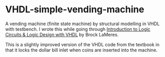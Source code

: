 # VHDL-simple-vending-machine
<p>A vending machine (finite state machine) by structural modelling in VHDL with testbench. I wrote this while going through <a href="https://www.springer.com/gp/book/9783030124885">Introduction to Logic Circuits & Logic Design with VHDL</a> by Brock LaMeres.</p>
<p>This is a slightly improved version of the VHDL code from the textbook in that it locks the dollar bill inlet when coins are inserted into the machine.</p>
